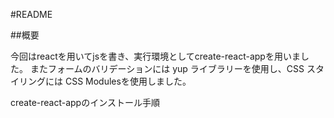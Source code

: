 #README

##概要

今回はreactを用いてjsを書き、実行環境としてcreate-react-appを用いました。
またフォームのバリデーションには yup ライブラリーを使用し、CSS スタイリングには CSS Modulesを使用しました。 

create-react-appのインストール手順


###


